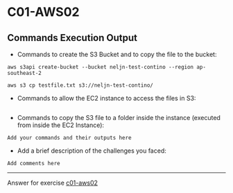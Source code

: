 # C01-AWS02

## Commands Execution Output

- Commands to create the S3 Bucket and to copy the file to the bucket:
```
aws s3api create-bucket --bucket neljn-test-contino --region ap-southeast-2

aws s3 cp testfile.txt s3://neljn-test-contino/
```

- Commands to allow the EC2 instance to access the files in S3:
```

```

- Commands to copy the S3 file to a folder inside the instance (executed from inside the EC2 Instance):
```
Add your commands and their outputs here
```

- Add a brief description of the challenges you faced:
```
Add comments here
```
 
***
Answer for exercise [c01-aws02](https://github.com/devopsacademyau/academy/blob/635775538e8ad7793b305f48064b09e23c626fb7/classes/01class/exercises/c01-aws02/README.md)